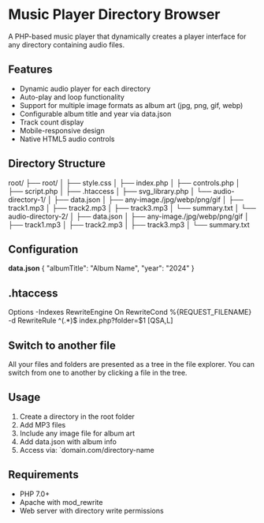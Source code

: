 # Music Player Directory Browser

A PHP-based music player that dynamically creates a player interface for any directory containing audio files.

## Features

-   Dynamic audio player for each directory
-   Auto-play and loop functionality
-   Support for multiple image formats as album art (jpg, png, gif, webp)
-   Configurable album title and year via data.json
-   Track count display
-   Mobile-responsive design
-   Native HTML5 audio controls

## Directory Structure
root/
  ├── root/
  │   ├── style.css
  │   ├── index.php
  │   ├── controls.php
  │   ├── script.php
  │   ├── .htaccess
  │   ├──  svg_library.php
  │   └── audio-directory-1/
  │       ├── data.json
  │       ├── any-image./jpg/webp/png/gif
  │       ├── track1.mp3
  │       ├── track2.mp3
  │       ├── track3.mp3
  │       └── summary.txt
  │   └── audio-directory-2/
  │       ├── data.json
  │       ├── any-image./jpg/webp/png/gif
  │       ├── track1.mp3
  │       ├── track2.mp3
  │       ├── track3.mp3
  │       └── summary.txt
    
## Configuration

**data.json**
{
     "albumTitle":  "Album Name", 
     "year":  "2024" 
}

## .htaccess

Options -Indexes
RewriteEngine On
RewriteCond %{REQUEST_FILENAME} -d
RewriteRule ^(.*)$ index.php?folder=$1 [QSA,L]

## Switch to another file

All your files and folders are presented as a tree in the file explorer. You can switch from one to another by clicking a file in the tree.

## Usage

 1. Create a directory in the root folder
 2. Add MP3 files
 3.  Include any image file for album art
 4. Add data.json with album info
 5. Access via: `domain.com/directory-name

## Requirements

 - PHP 7.0+
 - Apache with mod_rewrite
 - Web server with directory write permissions
